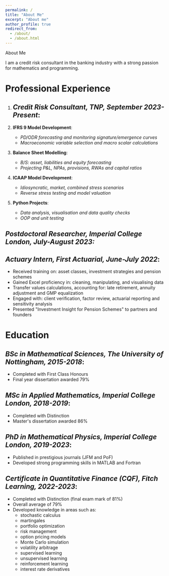 ```yaml
---
permalink: /
title: "About Me"
excerpt: "About me"
author_profile: true
redirect_from: 
  - /about/
  - /about.html
---
```


About Me

I am a credit risk consultant in the banking industry with a strong passion for mathematics and programming.

# Professional Experience

1. ## _Credit Risk Consultant, TNP, September 2023-Present_:

1. **IFRS 9 Model Development**:
    * _PD/ODR forecasting and monitoring signature/emergence curves_
    * _Macroeconomic variable selection and macro scalar calculations_
2. **Balance Sheet Modelling**:
    * _B/S: asset, liabilities and equity forecasting_
    * _Projecting P&L, NPAs, provisions, RWAs and capital ratios_
4. **ICAAP Model Development**:
    * _Idiosyncratic, market, combined stress scenarios_
    * _Reverse stress testing and model valuation_
4. **Python Projects**:
    * _Data analysis, visualisation and data quality checks_
    * _OOP and unit testing_

## _Postdoctoral Researcher, Imperial College London, July-August 2023:_

## _Actuary Intern, First Actuarial, June-July 2022_:

* Received training on: asset classes, investment strategies and pension schemes
* Gained Excel proficiency in: cleaning, manipulating, and visualising data
* Transfer values calculations, accounting for: late retirement, annuity adjustment and GMP equalization
* Engaged with: client verification, factor review, actuarial reporting and sensitivity analysis
* Presented "Investment Insight for Pension Schemes" to partners and founders

# Education

## _BSc in Mathematical Sciences, The University of Nottingham, 2015-2018_:

* Completed with First Class Honours
* Final year dissertation awarded 79%

## _MSc in Applied Mathematics, Imperial College London, 2018-2019_:

* Completed with Distinction
* Master's dissertation awarded 86%

## _PhD in Mathematical Physics, Imperial College London, 2019-2023_:

* Published in prestigious journals (JFM and PoF)
* Developed strong programming skills in MATLAB and Fortran

## _Certificate in Quantitative Finance (CQF), Fitch Learning, 2022-2023_:

* Completed with Distinction (final exam mark of 81%)
* Overall average of 79%
* Developed knowledge in areas such as:
  - stochastic calculus
  - martingales
  - portfolio optimization
  - risk management
  - option pricing models
  - Monte Carlo simulation
  - volatility arbitrage
  - supervised learning
  - unsupervised learning
  - reinforcement learning
  - interest rate derivatives
